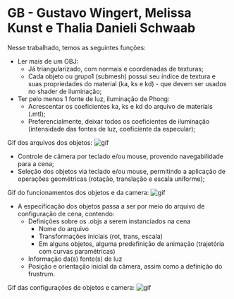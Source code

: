 # GB - Gustavo Wingert, Melissa Kunst e Thalia Danieli Schwaab

Nesse trabalhado, temos as seguintes funções:
- Ler mais de um OBJ: 
    - Já triangularizado, com normais e coordenadas de texturas; 
    - Cada objeto ou grupo1 (submesh) possui seu índice de textura e suas propriedades do material (ka, ks e kd) - que devem ser usados no shader de iluminação; 
- Ter pelo menos 1 fonte de luz, iluminação de Phong:  
    - Acrescentar os coeficientes ka, ks e kd do arquivo de materiais (.mtl); 
    - Preferencialmente, deixar todos os coeficientes de iluminação (intensidade das fontes de luz, coeficiente da especular);

Gif dos arquivos dos objetos:
![gif](/CGCCHibrido-main/CGCCHibrido-main/TarefaGB/images/GB-obj_e_mtl.gif)

- Controle de câmera por teclado e/ou mouse, provendo navegabilidade para a cena; 
- Seleção dos objetos via teclado e/ou mouse, permitindo a aplicação de operações geométricas (rotação, translação e escala uniforme);  

Gif do funcionamentos dos objetos e da camera:
![gif](/CGCCHibrido-main/CGCCHibrido-main/TarefaGB/images/GB-objetos_e_camera.gif)


- A especificação dos objetos passa a ser por meio do arquivo de configuração de cena, contendo: 
    - Definições sobre os .objs a serem instanciados na cena 
        - Nome do arquivo 
        - Transformações iniciais (rot, trans, escala) 
        - Em alguns objetos, alguma predefinição de animação (trajetória com curvas paramétricas) 
    - Informação da(s) fonte(s) de luz 
    - Posição e orientação inicial da câmera, assim como a definição do frustrum.  

Gif das configurações de objetos e camera:
![gif](/CGCCHibrido-main/CGCCHibrido-main/TarefaGB/images/GB-configs.gif)


